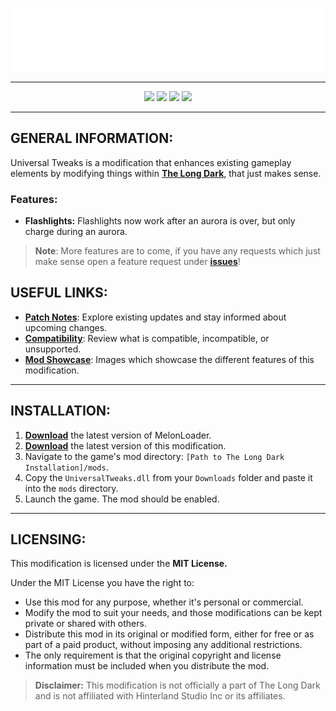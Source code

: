 <p align="center">
    <a href="#"><img src="https://raw.githubusercontent.com/Deaadman/UniversalTweaks/release/Images/MainHeading.png"></a>

---

<p align="center">
    <a href="https://github.com/Deaadman/UniversalTweaks/releases/latest"><img src="https://img.shields.io/github/v/release/Deaadman/UniversalTweaks?label=latest&style=for-the-badge"></a>
	<a href="https://github.com/Deaadman/UniversalTweaks/releases"><img src="https://img.shields.io/github/downloads/Deaadman/UniversalTweaks/total.svg?style=for-the-badge"></a>
	<a href="https://github.com/Deaadman/UniversalTweaks/releases"><img src="https://img.shields.io/github/downloads/Deaadman/UniversalTweaks/latest/total.svg?style=for-the-badge"></a>
    <a href="https://github.com/Deaadman/UniversalTweaks/issues"><img src="https://img.shields.io/github/issues/Deaadman/UniversalTweaks?style=for-the-badge"></a>

---

## GENERAL INFORMATION:

Universal Tweaks is a modification that enhances existing gameplay elements by modifying things within [**The Long Dark**](https://www.hinterlandgames.com/the-long-dark/), that just makes sense.

### Features:
-  **Flashlights:** Flashlights now work after an aurora is over, but only charge during an aurora.

>**Note**: More features are to come, if you have any requests which just make sense open a feature request under [**issues**](https://github.com/Deaadman/UniversalTweaks/issues)!

## USEFUL LINKS:

- [**Patch Notes**](https://github.com/Deaadman/UniversalTweaks/blob/release/Information/PatchNotes.md): Explore existing updates and stay informed about upcoming changes.
- [**Compatibility**](https://github.com/Deaadman/UniversalTweaks/blob/release/Information/Compatibility.md): Review what is compatible, incompatible, or unsupported.
- [**Mod Showcase**](https://github.com/Deaadman/UniversalTweaks/blob/release/Information/Showcase.md): Images which showcase the different features of this modification.

---

## INSTALLATION:

1. [**Download**](https://github.com/LavaGang/MelonLoader/releases/latest/download/MelonLoader.Installer.exe) the latest version of MelonLoader.
2. [**Download**](https://github.com/Deaadman/UniversalTweaks/releases/latest/download/UniversalTweaks.dll) the latest version of this modification.
3. Navigate to the game's mod directory: `[Path to The Long Dark Installation]/mods`.
4. Copy the `UniversalTweaks.dll` from your `Downloads` folder and paste it into the `mods` directory.
5. Launch the game. The mod should be enabled.

---

## LICENSING:
This modification is licensed under the **MIT License.**

Under the MIT License you have the right to:

- Use this mod for any purpose, whether it's personal or commercial.
- Modify the mod to suit your needs, and those modifications can be kept private or shared with others.
- Distribute this mod in its original or modified form, either for free or as part of a paid product, without imposing any additional restrictions.
- The only requirement is that the original copyright and license information must be included when you distribute the mod.

>**Disclaimer:** This modification is not officially a part of The Long Dark and is not affiliated with Hinterland Studio Inc or its affiliates.